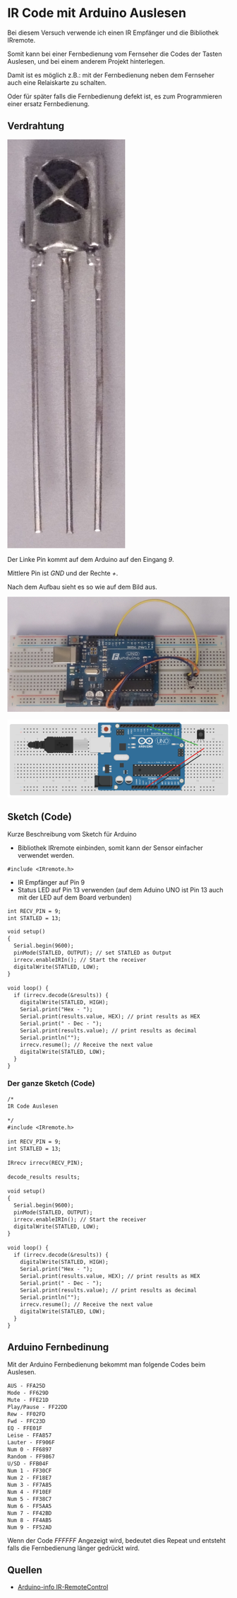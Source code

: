 # IR Code mit Arduino Auslesen

Bei diesem Versuch verwende ich einen IR Empfänger und die Bibliothek 
IRremote.

Somit kann bei einer Fernbedienung vom Fernseher die Codes der Tasten 
Auslesen, und bei einem anderem Projekt hinterlegen.

Damit ist es möglich z.B.: mit der Fernbedienung neben dem Fernseher auch 
eine Relaiskarte zu schalten.

Oder für später falls die Fernbedienung defekt ist, es zum Programmieren 
einer ersatz Fernbedienung.

## Verdrahtung

![IR Empfänger](doku/bild_ir_empfaenger.jpg)

Der Linke Pin kommt auf dem Arduino auf den Eingang *9*.

Mittlere Pin ist *GND* und der Rechte *+*.

Nach dem Aufbau sieht es so wie auf dem Bild aus.

![Arduino Schaltung](doku/bild_verdrahtung.jpg)

![Arduino CAD Zeichnung](doku/schaltung_gezeichnet.png)

## Sketch (Code)

Kurze Beschreibung vom Sketch für Arduino

* Bibliothek IRremote einbinden, somit kann der Sensor einfacher verwendet werden.
```
#include <IRremote.h>
```     

* IR Empfänger auf Pin 9
* Status LED auf Pin 13 verwenden (auf dem Aduino UNO ist Pin 13 auch 
mit der LED auf dem Board verbunden)
```
int RECV_PIN = 9;
int STATLED = 13;
```


```
void setup()
{
  Serial.begin(9600);
  pinMode(STATLED, OUTPUT); // set STATLED as Output
  irrecv.enableIRIn(); // Start the receiver
  digitalWrite(STATLED, LOW);
}

void loop() {
  if (irrecv.decode(&results)) {
    digitalWrite(STATLED, HIGH);
    Serial.print("Hex - ");
    Serial.print(results.value, HEX); // print results as HEX
    Serial.print(" - Dec - ");
    Serial.print(results.value); // print results as decimal
    Serial.println("");
    irrecv.resume(); // Receive the next value
    digitalWrite(STATLED, LOW);
  }
}
```

### Der ganze Sketch (Code)

```
/*
IR Code Auslesen

*/
#include <IRremote.h>

int RECV_PIN = 9;
int STATLED = 13;

IRrecv irrecv(RECV_PIN);

decode_results results;

void setup()
{
  Serial.begin(9600);
  pinMode(STATLED, OUTPUT);
  irrecv.enableIRIn(); // Start the receiver
  digitalWrite(STATLED, LOW);
}

void loop() {
  if (irrecv.decode(&results)) {
    digitalWrite(STATLED, HIGH);
    Serial.print("Hex - ");
    Serial.print(results.value, HEX); // print results as HEX
    Serial.print(" - Dec - ");
    Serial.print(results.value); // print results as decimal
    Serial.println("");
    irrecv.resume(); // Receive the next value
    digitalWrite(STATLED, LOW);
  }
}
```
## Arduino Fernbedinung

Mit der Arduino Fernbedienung bekommt man folgende Codes beim Auslesen.

```
AUS - FFA25D
Mode - FF629D
Mute - FFE21D
Play/Pause - FF22DD
Rew - FF02FD
Fwd - FFC23D
EQ - FFE01F
Leise - FFA857
Lauter - FF906F
Num 0 - FF6897
Random - FF9867
U/SD - FFB04F
Num 1 - FF30CF
Num 2 - FF18E7
Num 3 - FF7A85
Num 4 - FF10EF
Num 5 - FF38C7
Num 6 - FF5AA5
Num 7 - FF42BD
Num 8 - FF4AB5
Num 9 - FF52AD
```

Wenn der Code *FFFFFF* Angezeigt wird, bedeutet dies Repeat und entsteht falls die 
Fernbedienung länger gedrückt wird.

## Quellen

* [Arduino-info IR-RemoteControl](https://arduino-info.wikispaces.com/IR-RemoteControl)
